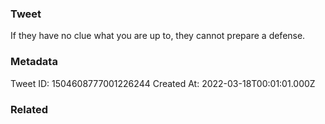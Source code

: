 ### Tweet
If they have no clue what you are up to, they cannot prepare a defense.

### Metadata
Tweet ID: 1504608777001226244
Created At: 2022-03-18T00:01:01.000Z

### Related

